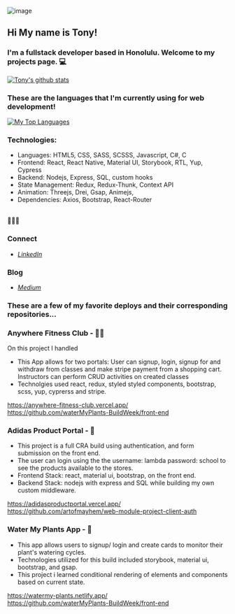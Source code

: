 ![image](https://user-images.githubusercontent.com/70006926/121620794-a6ae7e00-ca06-11eb-983a-353f8b28a17d.png)
 ## Hi My name is Tony! ##


### I'm a fullstack developer based in Honolulu. Welcome to my projects page. 💻
 
 
 [![Tony's github stats](https://github-readme-stats.vercel.app/api?username=artofmayhem&count_private=true&show_icons=true&theme=prussian&hide_rank=false)](https://github.com/artofmayhem/github-readme-stats)
  

### These are the languages that I'm currently using for web development!
 
 
  [![My Top Languages](https://github-readme-stats.vercel.app/api/top-langs/?username=artofmayhem&layout=compact&langs_count=10)](https://github.com/artofmayhem)
  
  
### Technologies: 

  - Languages: HTML5, CSS, SASS, SCSSS, Javascript, C#, C
  - Frontend: React, React Native, Material UI, Storybook, RTL, Yup, Cypress
  - Backend: Nodejs, Express, SQL, custom hooks
  - State Management: Redux, Redux-Thunk, Context API
  - Animation: Threejs, Drei, Gsap, Animejs, 
  - Dependencies: Axios, Bootstrap, React-Router
  <br/>
                 🚀🚀🚀


### Connect
- *[LinkedIn](https://www.linkedin.com/in/tony-miller-b13ba810/)*

### Blog
- *[Medium](https://anthony-8789.medium.com/)*
 

### These are a few of my favorite deploys and their corresponding repositories...

### Anywhere Fitness Club -  💪🏽
On this project I handled 

- This App allows for two portals: User can signup, login, signup for and withdraw from classes and make stripe payment from a shopping cart. Instructors can perform CRUD activities on created classes
- Technolgies used react, redux, styled styled components, bootstrap, scss, yup, cyprerss and stripe. 

https://anywhere-fitness-club.vercel.app/ <br/>
https://github.com/waterMyPlants-BuildWeek/front-end



### Adidas Product Portal - 👟
- This project is a full CRA build using authentication, and form submission on the front end.
- The user can login using the the username: lambda password: school to see the products available to the stores. 
- Frontend Stack: react, material ui, bootstrap, on the front end. 
- Backend Stack: nodejs with express and SQL while building my own custom middleware.
  
https://adidasproductportal.vercel.app/<br/>
https://github.com/artofmayhem/web-module-project-client-auth



### Water My Plants App - 🌱
- This app allows users to signup/ login and create cards to monitor their plant's watering cycles. 
- Technologies utilized for this build included storybook, material ui, bootstrap, and gsap. 
- This project i learned conditional rendering of elements and components based on current state. 

https://watermy-plants.netlify.app/ <br/>
https://github.com/waterMyPlants-BuildWeek/front-end






 

 




